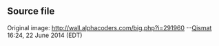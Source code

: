 ## Source file

Original image: <http://wall.alphacoders.com/big.php?i=291960>
--[Qismat](User:Qismat.md "wikilink") 16:24, 22 June 2014 (EDT)
